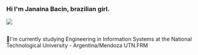 ### Hi I'm Janaina Bacin, brazilian girl. <div> 
  <a href="https://www.linkedin.com/in/janaina-bacin-rauber/" target="_blank"><img src="https://img.shields.io/badge/-LinkedIn-%230077B5?style=for-the-badge&logo=linkedin&logoColor=white" target="_blank"></a>  
</div>

 ##
🌱I'm currently studying Engineering in Information Systems at the National Technological University - Argentina/Mendoza UTN.FRM

 ##
